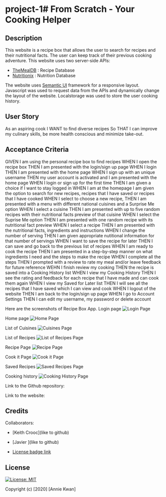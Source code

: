 # project-1# From Scratch - Your Cooking Helper

## Description
This website is a recipe box that allows the user to search for recipes and their nutritional facts. The user can keep track of their previous cooking adventure. This website uses two server-side APIs:
* [TheMealDB](https://www.themealdb.com/api.php) : Recipe Database 
* [Nutritionix](https://www.nutritionix.com/business/api) : Nutrition Database

The website uses [Semantic UI](https://semantic-ui.com/) framework for a responsive layout. Javascript was used to request data from the APIs and dynamically change the layout of the website. Localstorage was used to store the user cooking history.

## User Story

As an aspiring cook 
I WANT to find diverse recipes
So THAT I can improve my culinary skills, be more health conscious and minimize take-out.

## Acceptance Criteria

GIVEN I am using the personal recipe box to find recipes
WHEN I open the recipe box
THEN I am presented with the login/sign up page
WHEN I login 
THEN I am presented with the home page
WHEN I sign up with an unique username
THEN my user account is activated and I am presented with the home page
WHEN I login or sign up for the first time
THEN I am given a choice if I want to stay logged in
WHEN I am at the homepage
I am given the option to search for new recipes, recipes that I have saved or recipes that I have cooked
WHEN I select to choose a new recipe,
THEN I am presented with a menu with different national cuisines and a Surprise Me option
WHEN I select a cuisine
THEN I am presented with up to five random recipes with their nutritional facts preview of that cuisine 
WHEN I select the Suprise Me option
THEN I am presented with one random recipe with its nutritional fact preview
WHEN I select a recipe
THEN I am presented with the nutritional facts, ingredients and instructions
WHEN I change the number of serving
THEN I am given appropriate nutitional information for that number of servings
WHEN I want to save the recipe for later
THEN I can save and go back to the previous list of recipes
WHEN I am ready to cook the recipe
THEN I am presented in a step-by-step manner on what ingredients I need and the steps to make the recipe
WHEN I complete all the steps
THEN I prompted with a review to rate my meal and/or leave feedback for future reference
WEHN I finish review my cooking
THEN the recipe is saved into a Cooking History list
WHEN I view my Cooking History
THEN I see the rating and feedback for each recipe that I have made and can cook them again
WHEN I view my Saved for Later list
THEN I will see all the recipes that I have saved which I can view and cook
WHEN I logout of the website
THEN I am back to the login/sign up page
WHEN I go to Account Settings
THEN I can edit my username, my password or delete account

Here are the screenshots of Recipe Box App.
Login page
![Login Page]() 

Home page
![Home Page]() 

List of Cuisines
![Cuisines Page]() 

List of Recipes
![List of Recipes Page]() 

Recipe Page
![Recipe Page]() 

Cook it Page
![Cook it Page]() 

Saved Recipes
![Saved Recipes Page]() 

Cooking history
![Cooking History Page]() 


Link to the Github repository: 

Link to the website: 

## Credits

Collaborators:
* [Keith Crooc](like to github)
* [Javier ](like to github)

* [License badge link](https://gist.github.com/lukas-h/2a5d00690736b4c3a7ba)

## License

[![License: MIT](https://img.shields.io/badge/License-MIT-yellow.svg)](https://opensource.org/licenses/MIT)

Copyright (c) [2020] [Annie Kwan]
